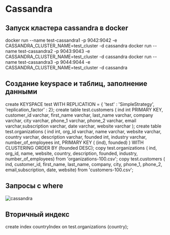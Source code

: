 # Cassandra
## Запуск кластера cassandra в docker
docker run --name test-cassandra1 -p 9042:9042 -e CASSANDRA_CLUSTER_NAME=test_cluster -d cassandra
docker run --name test-cassandra2 -p 9043:9043 -e CASSANDRA_CLUSTER_NAME=test_cluster -d cassandra
docker run --name test-cassandra3 -p 9044:9044 -e CASSANDRA_CLUSTER_NAME=test_cluster -d cassandra

## Создание keyspace и таблиц, заполнение данными
create KEYSPACE test WITH REPLICATION = { 'test' : 'SimpleStrategy', 'replication_factor' : 2};
create table test.customers (  ind int PRIMARY KEY, customer_id varchar, first_name varchar, last_name varchar, company varchar, city varchar, phone_1 varchar, phone_2 varchar, email varchar,subscription  varchar, date varchar, website varchar );
create table test.organizations (  ind int, org_id varchar, name varchar, website varchar, country varchar, description varchar, founded int, industry varchar, number_of_employees int, PRIMARY KEY ( (ind), founded) ) WITH CLUSTERING ORDER BY (founded DESC);
copy test.organizations (  ind, org_id, name, website, country, description, founded, industry, number_of_employees) from 'organizations-100.csv';
copy test.customers (  ind, customer_id, first_name, last_name, company, city, phone_1, phone_2, email,subscription, date, website) from 'customers-100.csv';

## Запросы с where
![cassandra](https://github.com/apa4md/Projects/assets/100156015/9a97369b-f97e-41ae-966d-2b0c06708915)


## Вторичный индекс
create index countryIndex on test.organizations (country);
